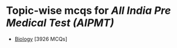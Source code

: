 # Topic-wise mcqs for *All India Pre Medical Test (AIPMT)*

- [Biology](https://mcqmate.com/topic/biology) [3926 MCQs]
